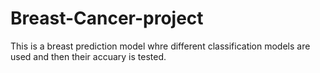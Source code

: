 # Breast-Cancer-project
This is a breast prediction model whre different classification models are used and then their accuary is tested.

